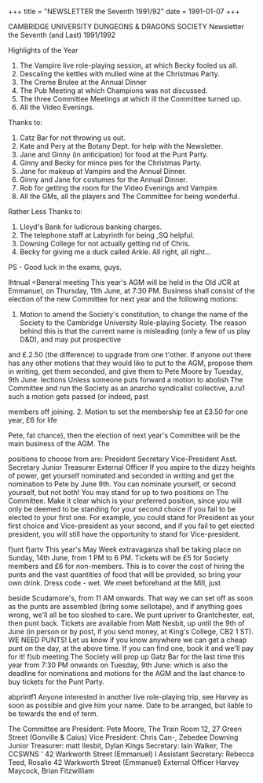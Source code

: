 +++
title = "NEWSLETTER the Seventh 1991/92"
date = 1991-01-07 
+++


CAMBRIDGE UNIVERSITY DUNGEONS & DRAGONS SOCIETY
Newsletter the Seventh (and Last) 1991/1992

Highlights of the Year

1.	The Vampire live role-playing session, at which Becky fooled us all.
2.	Descaling the kettles with mulled wine at the Christmas Party.
3.	The Creme Brulee at the Annual Dinner
4.	The Pub Meeting at which Champions was not  discussed.
5.	The three Committee Meetings at which ill  the Committee turned up.
6.	All the Video Evenings.

Thanks to:

1.	Catz Bar for not throwing us out.
2.	Kate and Pery at the Botany Dept. for help with the Newsletter.
3.	Jane and Ginny (in anticipation) for food at the Punt Party.
4.	Ginny and Becky for mince pies for the Christmas Party.
5.	Jane for makeup at Vampire and the Annual Dinner.
6.	Ginny and Jane for costumes for the Annual Dinner.
7.	Rob for getting the room for the Video Evenings and Vampire.
9.	All the GMs, all the players and The Committee for being wonderful.

Rather Less Thanks  to:

1.	Lloyd's Bank for ludicrous banking charges.
2.	The telephone staff at Labyrinth for being ,SQ  helpful.
3.	Downing College for not actually getting rid of Chris.
4.	Becky for giving me a duck called Arkle. All right, all right...

PS - Good luck in the exams, guys.

lhtnual <Beneral meeting
This year's AGM will be held in the
Old JCR at Emmanuel, on Thursday, 11th June, at 7:30 PM.  Business shall consist of the election of the new Committee for next year and the following motions:

1.	Motion to amend the Society's constitution, to change the name of the Society to the Cambridge University Role-playing Society. The reason behind this is that the current name is misleading (only a few of us play D&D), and may put prospective

and £.2.50 (the difference) to upgrade from one t'other.
If anyone out there has any other motions that they would like to put to the AGM, propose them in writing, get them seconded, and give them to Pete Moore by Tuesday, 9th June.
 lections
Unless  someone  puts  forward  a
motion to abolish The Committee and run the Society as an anarcho­ syndicalist collective, a.ru1 such a motion gets passed (or indeed, past

members off joining.
2.	Motion to set the membership fee at £3.50 for one year, £6 for life

Pete, fat chance), then the election of next year's Committee will be the main  business  of  the  AGM.   The

positions to choose from are:
President	Secretary
Vice-President Asst. Secretary Junior Treasurer  External Officer If you aspire to the dizzy heights
of power, get yourself nominated and seconded in writing and get the nomination to Pete by June 9th. You can nominate yourself, or second yourself, but not both! You may stand for up to two positions on The Committee. Make it clear which is your preferred position, since you will only be deemed to be standing for your second choice if you fail to be elected to your first one. For example, you could stand for President as your first choice and Vice-president as your second, and if you fail to get elected president, you will still have the opportunity to stand for Vice-president.

f)unt f)artv
This year's May Week extravaganza shall be taking place on Sunday, 14th	June, from 1 PM to 6 PM. Tickets		will	be	£5	for	Society members and £6 for non-members. This is to cover the cost of hiring the punts and the vast quantities of food that will be provided, so bring your
own drink.	Dress code - wet.	We meet  beforehand	at  the  Mill,  just

beside Scudamore's, from 11 AM onwards. That way we can set off as soon as the punts are assembled (bring some sellotape), and if anything goes wrong, we'll all be too sloshed to care. We punt upriver to Grantchester, eat, then punt back.
Tickets are available from Matt Nesbit, up until the 9th of June (in person or by post, if you send money, at King's College, CB2 1 ST).
WE NEED PUNTS! Let us know if you know anywhere we can get a cheap punt on the day, at the above time. If you can find one, book it and we'll pay for it!
f)ub meeting
The Society will prop up Gatz Bar for the last time this year from 7:30 PM onwards on Tuesday, 9th June: which	is	also	the	deadline	for nominations and motions for the AGM and the last chance to buy tickets for the Punt Party.

 abprintf1
Anyone interested in another live role-playing trip, see Harvey as soon as possible and give him your name. Date to be arranged, but liable to be towards the end of term.

The	Committee	are
President:	Pete Moore,	The Train
Room 12, 27 Green Street (Gonville & Caius) <PJM29>
Vice President:	Chris Can-,	Zebedee
Downing <CC112>
Junior Treasurer:	matt Ilesbit,	Dylan
Kings
Secretary:	lain  Walker,	The CCSWNS	'
42 Warkworth Street (Emmanuel)	I
Assistant	Secretary:	Rebecca Teed,	Rosalie
42 Warkworth Street (Emmanuel) <RT108>
External  Officer	Harvey Maycock,	Brian
Fitzwilliam <HRM10>

